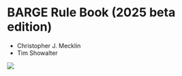
BARGE Rule Book (2025 beta edition)
===================================

* Christopher J. Mecklin
* Tim Showalter

![](https://lirp.cdn-website.com/7fa840da/dms3rep/multi/opt/barge_logo_undated-1024x694-267w.png)
